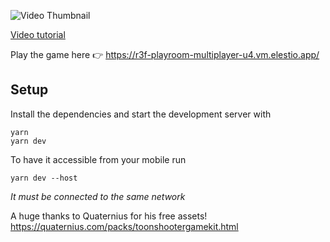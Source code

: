 ![Video Thumbnail](https://img.youtube.com/vi/nQI8UNe6cfA/maxresdefault.jpg)

[Video tutorial](https://youtu.be/nQI8UNe6cfA)


Play the game here 👉 https://r3f-playroom-multiplayer-u4.vm.elestio.app/

## Setup


Install the dependencies and start the development server with
```
yarn
yarn dev
```

To have it accessible from your mobile run
```
yarn dev --host
```
_It must be connected to the same network_

A huge thanks to Quaternius for his free assets!
https://quaternius.com/packs/toonshootergamekit.html

